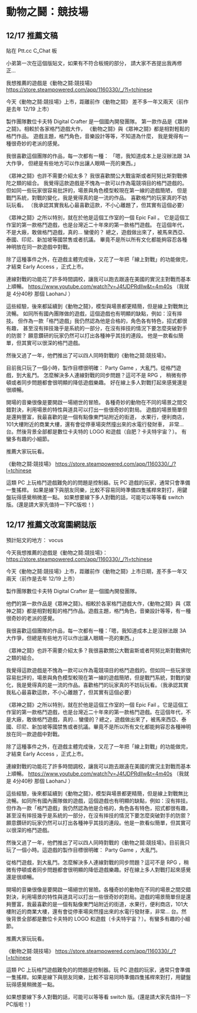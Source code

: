 # 動物之鬪：競技場

## 12/17 推薦文稿

貼在 Ptt.cc 
C_Chat 板

小弟第一次在這個版貼文，如果有不符合板規的部分，
請大家不吝提出我再修正...

我想推薦的遊戲是《動物之鬪:競技場》
https://store.steampowered.com/app/1160330/_/?l=tchinese

今天《動物之鬪:競技場》上市，距離前作《動物之鬪》
差不多一年又兩天（前作是去年 12/19 上市）

製作團隊數位卡夫特 Digital Crafter 是一個國內開發團隊。
第一款作品是《眾神之鬪》。相較於各家格鬥遊戲大作，
《動物之鬪》與《眾神之鬪》都是相對輕鬆的格鬥作品。
遊戲主題，格鬥角色，音樂設計等等，不知道為什麼，
我是覺得有一種很奇妙的老派的感覺。

我很喜歡這個團隊的作品，每一次都有一種：
「嗯，我知道成本上是沒辦法跟 3A 大作爭，
  但總是有些地方可以作出讓人眼睛一亮的東西。」

《眾神之鬪》也許不需要介紹太多？
我很喜歡關公大戰宙斯或者阿努比斯對戰佛陀之類的組合。
我覺得這款遊戲是不愧為一款可以作為電競項目的格鬥遊戲的。
但如同一些玩家很容易批評的，場景與角色模型較現在第一線的遊戲簡陋，
但是戰鬥系統，對戰的變化，我是覺得真的是一流的作品。
喜歡格鬥的玩家真的不妨玩玩看。
（我承認其實我私心最喜歡這款，不小心離題了，但其實有這個必要）

《眾神之鬪》之所以特別，就在於他是這個工作室的一個 Epic Fail 。
它是這個工作室的第一款格鬥遊戲，也是台灣近二十年來的第一款格鬥遊戲。
在這個年代，不是大廠，敢做格鬥遊戲，真的... 蠻傻的？
總之，遊戲做出來了，被馬來西亞、泰國、印尼、新加坡等國禁售或者抗議。
畢竟不是所以所有文化都能夠容忍各種神明放在同一款遊戲中對戰。

除了這種事件之外，在遊戲主體完成後，又花了一年把「線上對戰」的功能做完，
才結束 Early Access ，正式上市。

連線對戰的功能花了許多時間調校，讓我可以跑去跟遠在美國的實況主對戰而基本上順暢。
https://www.youtube.com/watch?v=J4fJDPRdllw&t=4m40s
（我就是 4分40秒 那個 LaohanJ ）

這些經驗，後來都延續到《動物之鬪》，模型與場景都更精簡，但是線上對戰無比流暢。
如同所有國內團隊做的遊戲，這個遊戲也有明顯的缺點，例如：沒有摔技。
但作為一款「格鬥遊戲」我仍然認為他是合格的，角色各有特色，招式都很有趣，
甚至沒有摔技幾乎是系統的一部分，在沒有摔技的情況下要怎麼突破對手的防禦？
願意鑽研的玩家仍然可以打出各種神乎其技的連段。
他是一款看似簡單，但其實可以很深的格鬥遊戲。

然後又過了一年，他們推出了可以四人同時對戰的《動物之鬪:競技場》。

目前我只玩了一個小時，製作目標很明確： 
Party Game ，大亂鬥。從格鬥遊戲，到大亂鬥。
怎麼解決多人連線對戰的同步問題？這可不是 RPG ，
稍微有停頓或者同步問題都會很明顯的降低遊戲樂趣。
好在線上多人對戰打起來感覺還是很順暢。

開場的音樂很像是要開啟一場絕世的冒險。
各種奇妙的動物在不同的場景之間交錯對決，利用場景的特性與道具可以打出一些很奇妙的對局。
遊戲的場景簡單但是還夠豐富，我最喜歡的是一個有點像東門站附近的街道，
水果行，便利商店，101大樓附近的商業大樓，還有會從停車場突然撞出來的水電行發財車，
非常... 台。然後背景全部都是數位卡夫特的 LOGO 和遊戲（自肥？卡夫特宇宙？）。
有蠻多有趣的小細節。

推薦大家玩玩看。

《動物之鬪:競技場》
https://store.steampowered.com/app/1160330/_/?l=tchinese

這類 PC 上玩格鬥遊戲難免的的問題是控制器。玩 PC 遊戲的玩家，通常只會準備一隻搖桿。
如果是線下與朋友同樂，比較不容易同時準備四隻搖桿來對打，用鍵盤玩得感覺稍微差一點。
如果想要線下多人對戰的話，可能可以等等看 switch 版。(還是請大家先值持一下PC版啦！)


## 12/17 推薦文改寫圍網誌版

預計貼文的地方： vocus

今天我想推薦的遊戲是《動物之鬪:競技場》：
https://store.steampowered.com/app/1160330/_/?l=tchinese

今天《動物之鬪:競技場》上市，距離前作《動物之鬪》上市日期，差不多一年又兩天（前作是去年 12/19 上市）

製作團隊數位卡夫特 Digital Crafter 是一個國內開發團隊。

他們的第一款作品是《眾神之鬪》。相較於各家格鬥遊戲大作，《動物之鬪》與《眾神之鬪》都是相對輕鬆的格鬥作品。遊戲主題，格鬥角色，音樂設計等等，有一種很奇妙的老派的感覺。

我很喜歡這個團隊的作品，每一次都有一種：「嗯，我知道成本上是沒辦法跟 3A 大作爭，但總是有些地方可以作出讓人眼睛一亮的東西。」

《眾神之鬪》也許不需要介紹太多？我很喜歡關公大戰宙斯或者阿努比斯對戰佛陀之類的組合。

我覺得這款遊戲是不愧為一款可以作為電競項目的格鬥遊戲的。但如同一些玩家很容易批評的，場景與角色模型較現在第一線的遊戲簡陋，但是戰鬥系統，對戰的變化，我是覺得真的是一流的作品。喜歡格鬥的玩家真的不妨玩玩看。（我承認其實我私心最喜歡這款，不小心離題了，但其實有這個必要）

《眾神之鬪》之所以特別，就在於他是這個工作室的一個 Epic Fail 。它是這個工作室的第一款格鬥遊戲，也是台灣近二十年來的第一款格鬥遊戲。在這個年代，不是大廠，敢做格鬥遊戲，真的... 蠻傻的？總之，遊戲做出來了，被馬來西亞、泰國、印尼、新加坡等國禁售或者抗議。畢竟不是所以所有文化都能夠容忍各種神明放在同一款遊戲中對戰。

除了這種事件之外，在遊戲主體完成後，又花了一年把「線上對戰」的功能做完，才結束 Early Access ，正式上市。

連線對戰的功能花了許多時間調校，讓我可以跑去跟遠在美國的實況主對戰而基本上順暢。
https://www.youtube.com/watch?v=J4fJDPRdllw&t=4m40s
（我就是 4分40秒 那個 LaohanJ ）

這些經驗，後來都延續到《動物之鬪》，模型與場景都更精簡，但是線上對戰無比流暢。如同所有國內團隊做的遊戲，這個遊戲也有明顯的缺點，例如：沒有摔技。但作為一款「格鬥遊戲」我仍然認為他是合格的，角色各有特色，招式都很有趣，甚至沒有摔技幾乎是系統的一部分，在沒有摔技的情況下要怎麼突破對手的防禦？願意鑽研的玩家仍然可以打出各種神乎其技的連段。他是一款看似簡單，但其實可以很深的格鬥遊戲。

然後又過了一年，他們推出了可以四人同時對戰的《動物之鬪:競技場》。目前我只玩了一個小時。這遊戲的製作目標很明確： Party Game ，大亂鬥。

從格鬥遊戲，到大亂鬥。怎麼解決多人連線對戰的同步問題？這可不是 RPG ，稍微有停頓或者同步問題都會很明顯的降低遊戲樂趣。好在線上多人對戰打起來感覺還是很順暢。

開場的音樂很像是要開啟一場絕世的冒險。各種奇妙的動物在不同的場景之間交錯對決，利用場景的特性與道具可以打出一些很奇妙的對局。遊戲的場景簡單但是還夠豐富，我最喜歡的是一個有點像東門站附近的街道，水果行，便利商店，101大樓附近的商業大樓，還有會從停車場突然撞出來的水電行發財車，非常... 台。然後背景全部都是數位卡夫特的 LOGO 和遊戲（卡夫特宇宙？）。有蠻多有趣的小細節。

推薦大家玩玩看。

《動物之鬪:競技場》
https://store.steampowered.com/app/1160330/_/?l=tchinese

這類 PC 上玩格鬥遊戲難免的的問題是控制器。玩 PC 遊戲的玩家，通常只會準備一隻搖桿。如果是線下與朋友同樂，比較不容易同時準備四隻搖桿來對打，用鍵盤玩得感覺稍微差一點。

如果想要線下多人對戰的話，可能可以等等看 switch 版。(還是請大家先值持一下PC版啦！)